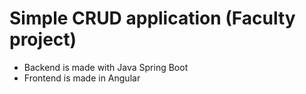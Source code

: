 # Simple CRUD application (Faculty project)
- Backend is made with Java Spring Boot
- Frontend is made in Angular
